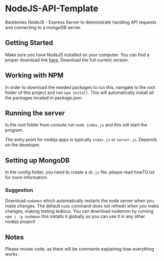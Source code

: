 # NodeJS-API-Template
Barebones NodeJS - Express Server to demonstrate handling API requests and connecting to a mongoDB server. 

## Getting Started
Make sure you have NodeJS installed on your computer. You can find a proper download link [here](https://nodejs.org/en/). Download the full current version. 

## Working with NPM
In order to download the needed packages to run this, navigate to the root folder of this project and run `npm install`. This will automatically install all the packages located in package.json

## Running the server
In the root folder from console run `node index.js` and this will start the program.

The entry point for nodejs apps is typically `index.js` or `server.js`. Depends on the developer. 

## Setting up MongoDB
In the config folder, you need to create a `db.js` file. please read howTO.txt for more information. 

### Suggestion
Download `nodemon` which automatically restarts the node server when you make changes. The default `node` command does not refresh when you make changes, making testing tedious. You can download nodemon by running `npm i -g nodemon` this installs it globally so you can use it in any other nodejs project!

## Notes
Please review code, as there will be comments explaining how everything works.